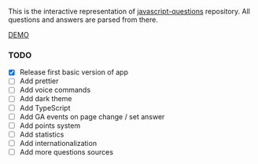 This is the interactive representation of [javascript-questions](https://github.com/lydiahallie/javascript-questions) repository. All questions and answers are parsed from there.

[DEMO](https://ivanicharts.github.io/javascript-quiz)

### TODO

- [x] Release first basic version of app
- [ ] Add prettier
- [ ] Add voice commands
- [ ] Add dark theme
- [ ] Add TypeScript
- [ ] Add GA events on page change / set answer
- [ ] Add points system
- [ ] Add statistics
- [ ] Add internationalization
- [ ] Add more questions sources
